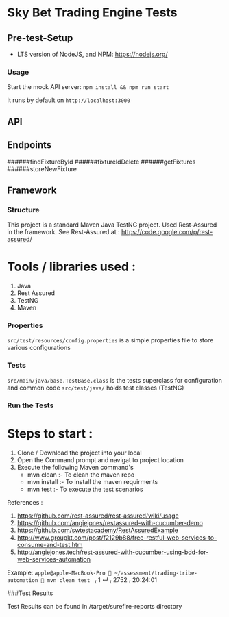 # Sky Bet Trading Engine Tests


## Pre-test-Setup
* LTS version of NodeJS, and NPM: https://nodejs.org/

### Usage
Start the mock API server:
`npm install && npm run start`

It runs by default on `http://localhost:3000`

## API

## Endpoints
######findFixtureById
######fixtureIdDelete
######getFixtures
######storeNewFixture

## Framework

### Structure
This project is a standard Maven Java TestNG project. Used Rest-Assured in the framework. 
See Rest-Assured at : https://code.google.com/p/rest-assured/

# Tools / libraries used :

1. Java
2. Rest Assured
3. TestNG
4. Maven

### Properties
`src/test/resources/config.properties` is a simple properties file to store various configurations

### Tests
`src/main/java/base.TestBase.class` is the tests superclass for configuration and common code
`src/test/java/` holds test classes (TestNG) 


### Run the Tests
# Steps to start :

1. Clone / Download the project into your local
2. Open the Command prompt and navigat to project location
3. Execute the following Maven command's
    - mvn clean :- To clean the maven repo
    - mvn install :- To install the maven requirments 
    - mvn test :- To execute the test scenarios


References : 

1. https://github.com/rest-assured/rest-assured/wiki/usage
2. https://github.com/angiejones/restassured-with-cucumber-demo
3. https://github.com/swtestacademy/RestAssuredExample
4. http://www.groupkt.com/post/f2129b88/free-restful-web-services-to-consume-and-test.htm 
5. http://angiejones.tech/rest-assured-with-cucumber-using-bdd-for-web-services-automation

Example:
 `apple@apple-MacBook-Pro  ~/assessment/trading-tribe-automation  mvn clean test `                                                                                                        1 ↵  2752  20:24:01


###Test Results

Test Results can be found in /target/surefire-reports directory

